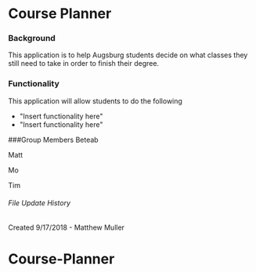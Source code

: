 # Course Planner


### Background
This application is to help Augsburg students decide on what classes they
still need to take in order to finish their degree. 

### Functionality

This application will allow students to do the following
* "Insert functionality here"
* "Insert functionality here"

###Group Members
Beteab

Matt

Mo

Tim
















###### File Update History
Created 9/17/2018 - Matthew Muller 
# Course-Planner
